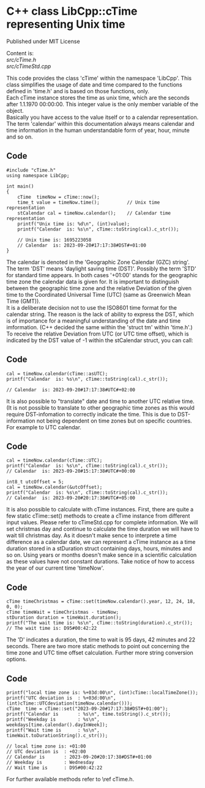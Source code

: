 # C++ class LibCpp::cTime representing Unix time

Published under MIT License  
  
Content is:  
*src/cTime.h*  
*src/cTimeStd.cpp*   
  
This code provides the class 'cTime' within the namespace 'LibCpp'. This class simplifies the
usage of date and time compared to the functions defined in 'time.h' and is based on those
functions, only.  
Each cTime instance stores the time as unix time, which are the seconds after 1.1.1970 00:00:00. This integer value is the only member variable of the object.  
Basically you have access to the value itself or to a calendar representation. The term 'calendar' within this documentation always means calendar and time information in the human understandable form of year, hour, minute and so on.

## Code

    #include "cTime.h"
    using namespace LibCpp;

    int main()
    {
        cTime  timeNow = cTime::now();
        time_t value = timeNow.time();          // Unix time representation
        stCalendar cal = timeNow.calendar();    // Calendar time representation
        printf("Unix time is: %d\n", (int)value);
        printf("Calendar  is: %s\n", cTime::toString(cal).c_str());

        // Unix time is: 1695223058
        // Calendar  is: 2023-09-20#17:17:38#DST#+01:00
    }

The calendar is denoted in the 'Geographic Zone Calendar (GZC) string'.  
The term 'DST' means 'daylight saving time (DST)'. Possibly the term 'STD' for standard time appears. In both cases '+01:00' stands for the geographic time zone the calendar data is given for. It is important to distinguish between the geographic time zone and the relative Deviation of the given time to the Coordinated Universal Time (UTC) (same as Greenwich Mean Time (GMT)).  
It is a deliberate decision not to use the ISO8601 time format for the calendar string. The
reason is the lack of ability to express the DST, which is of importance for a meaningful understanding of the date and time imformation. (C++ decided the same within the 'struct tm' within 'time.h'.)  
To receive the relative Deviation from UTC (or UTC time offset), which is indicated by the DST value of -1 within the stCalendar struct, you can call:

## Code

    cal = timeNow.calendar(cTime::asUTC);
    printf("Calendar  is: %s\n", cTime::toString(cal).c_str());

    // Calendar  is: 2023-09-20#17:17:38#UTC#+02:00

It is also possible to "translate" date and time to another UTC relative time. (It is not possible
to translate to other geographic time zones as this would require DST-infomation to correctly indicate the time. This is due to DST-information not being dependent on time zones but on specific countries.  
For example to UTC calendar.

## Code

    cal = timeNow.calendar(cTime::UTC);
    printf("Calendar  is: %s\n", cTime::toString(cal).c_str());
    // Calendar  is: 2023-09-20#15:17:38#UTC#+00:00

    int8_t utcOffset = 5;
    cal = timeNow.calendar(&utcOffset);
    printf("Calendar  is: %s\n", cTime::toString(cal).c_str());
    // Calendar  is: 2023-09-20#20:17:38#UTC#+05:00

It is also possible to calculate with cTime instances. First, there
are quite a few static cTime::set() methods to create a cTime instance
from different input values. Please refer to cTimeStd.cpp for complete
information. We will set christmas day and continue to calculate the
time duration we will have to wait till christmas day. As it doesn't make
sence to interprete a time difference as a calendar date, we can
represent a cTime instance as a time duration stored in a stDuration
struct containing days, hours, minutes and so on. Using years or months
doesn't make sence in a scientific calculation as these values have
not constant durations. Take notice of how to access the year of our
current time 'timeNow'.

## Code
    cTime timeChristmas = cTime::set(timeNow.calendar().year, 12, 24, 18, 0, 0);
    cTime timeWait = timeChristmas - timeNow;
    stDuration duration = timeWait.duration();
    printf("The wait time is: %s\n", cTime::toString(duration).c_str());
    // The wait time is: D95#00:42:22

The 'D' indicates a duration, the time to wait is 95 days, 42 minutes and 22 seconds.
There are two more static methods to point out concerning the time zone and UTC time offset calculation. Further more string conversion options.

## Code

    printf("local time zone is: %+03d:00\n", (int)cTime::localTimeZone());
    printf("UTC deviation is  : %+03d:00\n", (int)cTime::UTCdeviation(timeNow.calendar()));
    cTime  time = cTime::set("2023-09-20#17:17:38#DST#+01:00");
    printf("Calendar is       : %s\n", time.toString().c_str());
    printf("Weekday is        : %s\n", weekdays[time.calendar().dayInWeek]);
    printf("Wait time is      : %s\n", timeWait.toDurationString().c_str());

    // local time zone is: +01:00
    // UTC deviation is  : +02:00
    // Calendar is       : 2023-09-20#20:17:38#DST#+01:00
    // Weekday is        : Wednesday
    // Wait time is      : D95#00:42:22

For further available methods refer to \ref cTime.h.
